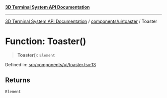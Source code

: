 [**3D Terminal System API Documentation**](../../../../README.md)

***

[3D Terminal System API Documentation](../../../../README.md) / [components/ui/toaster](../README.md) / Toaster

# Function: Toaster()

> **Toaster**(): `Element`

Defined in: [src/components/ui/toaster.tsx:13](https://github.com/Dicommunitas/ThreeJS_Terminal_3D/blob/badc3233eff8eb21985e1864af032399a617b0af/src/components/ui/toaster.tsx#L13)

## Returns

`Element`
